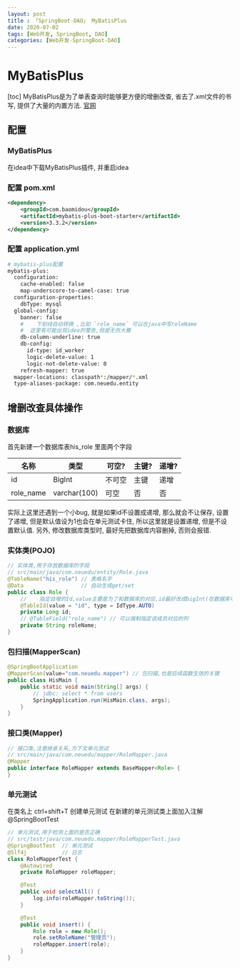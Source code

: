 ```yaml
---
layout: post
title : 「SpringBoot-DAO」 MyBatisPlus
date: 2020-07-02
tags: [Web开发, SpringBoot, DAO]
categories: [Web开发-SpringBoot-DAO]
---
```

# MyBatisPlus

[toc]
MyBatisPlus是为了单表查询时能够更方便的增删改查, 省去了.xml文件的书写, 提供了大量的内置方法.
[官网](https://mp.baomidou.com/)

## 配置

### MyBatisPlus

在idea中下载MyBatisPlus插件, 并重启idea

### 配置 pom.xml

``` xml
<dependency>
    <groupId>com.baomidou</groupId>
    <artifactId>mybatis-plus-boot-starter</artifactId>
    <version>3.3.2</version>
</dependency>
```

### 配置 application.yml

``` BASH
# mybatis-plus配置
mybatis-plus:
  configuration:
    cache-enabled: false
    map-underscore-to-camel-case: true
  configuration-properties:
    dbType: mysql
  global-config:
    banner: false
    #    下划线自动转换 ,比如 `role_name` 可以在java中写roleName
    #  这里有可能出现idea的警告,但是无伤大雅
    db-column-underline: true
    db-config:
      id-type: id_worker
      logic-delete-value: 1
      logic-not-delete-value: 0
    refresh-mapper: true
  mapper-locations: classpath*:/mapper/*.xml
  type-aliases-package: com.neuedu.entity
```

## 增删改查具体操作

### 数据库

首先新建一个数据库表his_role
里面两个字段

| 名称      | 类型         | 可空? | 主键? | 递增? |
|-----------|--------------|-------|------|------|
| id        | BigInt       | 不可空 | 主键 | 递增 |
| role_name | varchar(100) | 可空  | 否   | 否   |

实际上这里还遇到一个小bug, 就是如果id不设置成递增, 那么就会不让保存, 设置了递增, 但是默认值设为1也会在单元测试卡住, 所以这里就是设置递增, 但是不设置默认值.
另外, 修改数据库类型时, 最好先把数据库内容删掉, 否则会报错.

### 实体类(POJO)

``` java
// 实体类,用于存放数据库的字段
// src/main/java/com.neuedu/entity/Role.java
@TableName("his_role") // 表格名字
@Data                  // 自动生成get/set
public class Role {
    //    指定自增的Id,value主要是为了和数据库的对应,id最好改成bigInt(在数据库中),否则容易放不下
    @TableId(value = "id", type = IdType.AUTO)
    private Long id;
    // @TableField("role_name") // 可以强制指定该成员对应的列
    private String roleName;
}
```

### 包扫描(MapperScan)

``` java
@SpringBootApplication
@MapperScan(value="com.neuedu.mapper") // 包扫描,也是后续函数生效的关键
public class HisMain {
    public static void main(String[] args) {
        // jdbc: select * from users
        SpringApplication.run(HisMain.class, args);
    }
}
```

### 接口类(Mapper)

``` JAVA
// 接口类,注意继承关系,为下文单元测试
// src/main/java/com.neuedu/mapper/RoleMapper.java
@Mapper
public interface RoleMapper extends BaseMapper<Role> {
}
```

### 单元测试

在类名上 ctrl+shift+T 创建单元测试
在新建的单元测试类上面加入注解@SpringBootTest

``` JAVA
// 单元测试,用于检测上面的是否正确
// src/test/java/com.neuedu.mapper/RoleMapperTest.java
@SpringBootTest  // 单元测试
@Slf4j           // 日志
class RoleMapperTest {
    @Autowired
    private RoleMapper roleMapper;

    @Test
    public void selectAll() {
        log.info(roleMapper.toString());
    }

    @Test
    public void insert() {
        Role role = new Role();
        role.setRoleName("管理员");
        roleMapper.insert(role);
    }
}
```
